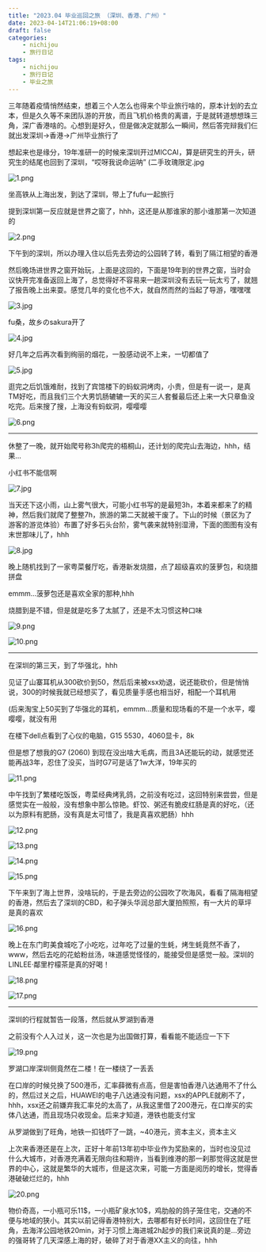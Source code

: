 ```yaml
---
title: "2023.04 毕业巡回之旅 （深圳、香港、广州）"
date: 2023-04-14T21:06:19+08:00
draft: false
categories:
    - nichijou
    - 旅行日记
tags:
    - nichijou
    - 旅行日记
    - 毕业之旅
---
```


三年随着疫情悄然结束，想着三个人怎么也得来个毕业旅行啥的，原本计划的去立本，但是久久等不来团队游的开放，而且飞机价格贵的离谱，于是就转道想想珠三角，深广香港啥的。心想到是好久，但是做决定就那么一瞬间，然后答完辩我们仨就出发深圳->香港->广州毕业旅行了


想起来也是缘分，19年准研一的时候来深圳开过MICCAI，算是研究生的开头，研究生的结尾也回到了深圳，“哎呀我说命运呐” (二手玫瑰限定.jpg

![1.png](https://s2.loli.net/2023/09/02/EfYHexGT9z4QhWu.png)

坐高铁从上海出发，到达了深圳，带上了fufu一起旅行

提到深圳第一反应就是世界之窗了，hhh，这还是从那谁家的那小谁那第一次知道的

![2.png](https://s2.loli.net/2023/09/02/j5OnwSPcIzh2N7U.png)

下午到的深圳，所以办理入住以后先去旁边的公园转了转，看到了隔江相望的香港

然后晚场进世界之窗开始玩，上面是这回的，下面是19年到的世界之窗，当时会议快开完准备返回上海了，总觉得好不容易来一趟深圳没有去玩一玩太亏了，就翘了报告晚上出来耍。感觉几年的变化也不大，就自然而然的当起了导游，嘿嘿嘿

![3.jpg](https://s2.loli.net/2023/09/03/nso4ISUJdv5BHbX.jpg)


fu桑，故乡のsakura开了

![4.jpg](https://s2.loli.net/2023/09/03/unVhTScfQGdyMvl.jpg)


好几年之后再次看到绚丽的烟花，一股感动说不上来，一切都值了

![5.jpg](https://s2.loli.net/2023/09/03/Hxw5k4i2JRYh7ta.jpg)


逛完之后饥饿难耐，找到了宾馆楼下的蚂蚁洞烤肉，小贵，但是有一说一，是真TM好吃，而且我们三个大男饥肠辘辘一天的买三人套餐最后还上来一大只章鱼没吃完。后来搜了搜，上海没有蚂蚁洞，嘤嘤嘤

![6.png](https://s2.loli.net/2023/09/03/IRdn3W21aKYTcgS.png)

------------------------------------------

休整了一晚，就开始爬号称3h爬完的梧桐山，还计划的爬完山去海边，hhh，结果...

小红书不能信啊


![7.jpg](https://s2.loli.net/2023/09/03/fQt8OkWlgedG6JN.jpg)


当天还下这小雨，山上雾气很大，可能小红书写的是最短3h，本着来都来了的精神，然后我们就爬了整整7h，旅游的第二天就被干废了。下山的时候（景区为了游客的游览体验）布置了好多石头台阶，雾气袭来就特别湿滑，下面的图图有没有末世那味儿了，hhh

![8.jpg](https://s2.loli.net/2023/09/03/8GSTQNCopXyZhBd.jpg)

晚上随机找到了一家粤菜餐厅吃，香港新发烧腊，点了超级喜欢的菠萝包，和烧腊拼盘

emmm...菠萝包还是喜欢全家的那种,hhh

烧腊到是不错，但是就是吃多了太腻了，还是不太习惯这种口味

![9.png](https://s2.loli.net/2023/09/03/xFcS6fdvYrEsWDI.png)

![10.png](https://s2.loli.net/2023/09/03/pPyEOQJIKuADV3r.png)


------------------------------------------

在深圳的第三天，到了华强北，hhh

见证了山寨耳机从300砍价到50，然后后来被xsx劝退，说还能砍价，但是悄悄说，300的时候我就已经想买了，看见质量手感也相当好，相配一个耳机用

(后来淘宝上50买到了华强北的耳机，emmm...质量和现场看的不是一个水平，嘤嘤嘤，就没有用

在楼下dell点看到了心仪的电脑，G15 5530，4060显卡，8k

但是想了想我的G7 (2060) 到现在没出啥大毛病，而且3A还能玩的动，就感觉还能再战3年，忍住了没买，当时G7可是话了1w大洋，19年买的


![11.png](https://s2.loli.net/2023/09/03/PWfxnFI53vtwiU4.png)


中午找到了繁楼吃饭饭，粤菜经典烤乳鸽，之前没有吃过，这回特别来尝尝，但是感觉实在一般般，没有想象中那么惊艳。虾饺、粥还有脆皮红肠是真的好吃，（还以为原料有肥肠，没有真是太可惜了，我是真喜欢肥肠）hhh

![12.png](https://s2.loli.net/2023/09/03/1Ces4ATSfcnlQgx.png)

![13.png](https://s2.loli.net/2023/09/03/NYrZK8P23Ac19gC.png)

![14.png](https://s2.loli.net/2023/09/03/QF4eXW9IVtCrPGy.png)

![15.png](https://s2.loli.net/2023/09/03/lLQJekUFTqg3ORH.png)

下午来到了海上世界，没啥玩的，于是去旁边的公园吹了吹海风，看看了隔海相望的香港，然后去了深圳的CBD，和子弹头华润总部大厦拍照照，有一大片的草坪是真的喜欢

![16.png](https://s2.loli.net/2023/09/03/wvjRUprM38aL4B9.png)

晚上在东门町美食城吃了小吃吃，过年吃了过量的生蚝，烤生蚝竟然不香了，www，然后去吃的花蛤粉丝汤，味道感觉怪怪的，能接受但是感觉一般。深圳的LINLEE·鄰里柠檬茶是真的好喝！

![18.png](https://s2.loli.net/2023/09/03/bum1yJA53tWMLrZ.png)

![17.png](https://s2.loli.net/2023/09/03/Hj4nM2vQFzsGwWV.png)


--------------------------------------------------

深圳的行程就暂告一段落，然后就从罗湖到香港

之前没有个人入过关，这一次也是为出国做打算，看看能不能适应一下下


![19.png](https://s2.loli.net/2023/09/03/c39FHWO76z1KoQd.png)


罗湖口岸深圳侧竟然在二楼！在一楼绕了一丢丢

在口岸的时候兑换了500港币，汇率薛微有点高，但是害怕香港八达通用不了什么的，然后过关之后，HUAWEI的电子八达通没有问题，xsx的APPLE就刷不了，hhh，xsx还之前嫌弃我汇率兑的太高了，从我这里借了200港元，在口岸买的实体八达通，而且现场只收现金。后来才知道，港铁也能支付宝

从罗湖做到了旺角，地铁一扣钱吓了一跳，~40港元，资本主义，资本主义

上次来香港还是在上次，正好十年前13年初中毕业作为奖励来的，当时也没见过什么大城市，对香港充满着无限向往和期许，当看到维港的那一刹那觉得这就是世界的中心，这就是繁华的大城市，但是这次来，可能一方面是阅历的增长，觉得香港破破烂烂的，hhh

![20.png](https://s2.loli.net/2023/09/03/ZLnqRfYs7mKTo2E.png)

物价奇高，一小瓶可乐11\$，一小瓶矿泉水10\$，鸡肋般的鸽子笼住宅，交通的不便与地域的狭小。其实以前记得香港特别大，去哪都有好长时间，这回住在了旺角，去海洋公园地铁20min，对于习惯上海进城2h起步的我们来说真的是...旁边的强哥转了几天深感上海的好，破碎了对于香港XX主义的向往，hhh








